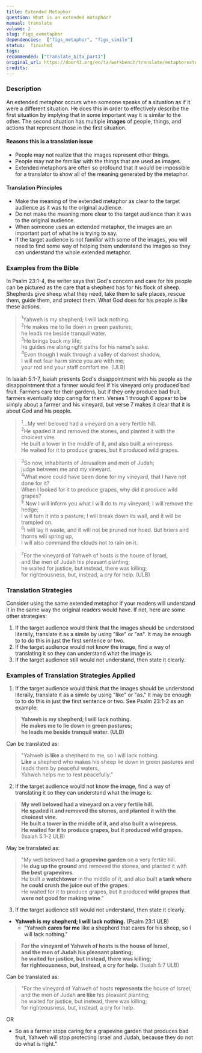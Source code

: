 ```yaml
---
title: Extended Metaphor
question: What is an extended metaphor?
manual: translate
volume: 2
slug: figs_exmetaphor
dependencies:  ["figs_metaphor", "figs_simile"]
status:  finished
tags: 
recommended: ["translate_bita_part1"]
original_url: https://door43.org/en/ta/workbench/translate/metaphorextended
credits: 
---
```

### Description

An extended metaphor occurs when someone speaks of a situation as if it were a different situation. He does this in order to effectively describe the first situation by implying that in some important way it is similar to the other. The second situation has multiple **images** of people, things, and actions that represent those in the first situation. 
 
#### Reasons this is a translation issue 

  * People may not realize that the images represent other things.
  * People may not be familiar with the things that are used as images. 
  * Extended metaphors are often so profound that it would be impossible for a translator to show all of the meaning generated by the metaphor.

#### Translation Principles  

  * Make the meaning of the extended metaphor as clear to the target audience as it was to the original audience.
  * Do not make the meaning more clear to the target audience than it was to the original audience.
  * When someone uses an extended metaphor, the images are an important part of what he is trying to say.
  * If the target audience is not familiar with some of the images, you will need to find some way of helping them understand the images so they can understand the whole extended metaphor.

### Examples from the Bible 

In Psalm 23:1-4, the writer says that God's concern and care for his people can be pictured as the care that a shepherd has for his flock of sheep. Shepherds give sheep what they need, take them to safe places, rescue them, guide them, and protect them. What God does for his people is like these actions.

><sup>1</sup>Yahweh is my shepherd; I will lack nothing.  
><sup>2</sup>He makes me to lie down in green pastures;  
>he leads me beside tranquil water.  
><sup>3</sup>He brings back my life;  
>he guides me along right paths for his name's sake.  
><sup>4</sup>Even though I walk through a valley of darkest shadow,  
>I will not fear harm since you are with me;  
>your rod and your staff comfort me. (ULB)

In Isaiah 5:1-7, Isaiah presents God's disappointment with his people as the disappointment that a farmer would feel if his vineyard only produced bad fruit. Farmers care for their gardens, but if they only produce bad fruit, farmers eventually stop caring for them. Verses 1 through 6 appear to be simply about a farmer and his vineyard, but verse 7 makes it clear that it is about God and his people.

><sup>1</sup>...My well beloved had a vineyard on a very fertile hill.  
><sup>2</sup>He spaded it and removed the stones, and planted it with the choicest vine.  
>He built a tower in the middle of it, and also built a winepress.  
>He waited for it to produce grapes, but it produced wild grapes.   

><sup>3</sup>So now, inhabitants of Jerusalem and men of Judah;  
>judge between me and my vineyard.  
><sup>4</sup>What more could have been done for my vineyard, that I have not done for it?  
>When I looked for it to produce grapes, why did it produce wild grapes?  
><sup>5</sup> Now I will inform you what I will do to my vineyard; I will remove the hedge;  
>I will turn it into a pasture; I will break down its wall, and it will be trampled on.  
><sup>6</sup>I will lay it waste, and it will not be pruned nor hoed. But briers and thorns will spring up,  
> I will also command the clouds not to rain on it.

><sup>7</sup>For the vineyard of Yahweh of hosts is the house of Israel,  
>and the men of Judah his pleasant planting;  
>he waited for justice, but instead, there was killing;  
>for righteousness, but, instead, a cry for help. (ULB)

### Translation Strategies

Consider using the same extended metaphor if your readers will understand it in the same way the original readers would have.  If not, here are some other strategies:

1. If the target audience would think that the images should be understood literally, translate it as a simile by using "like" or "as". It may be enough to to do this in just the first sentence or two.
1. If the target audience would not know the image, find a way of translating it so they can understand what the image is.
1. If the target audience still would not understand, then state it clearly.

### Examples of Translation Strategies Applied 

1)  If the target audience would think that the images should be understood literally, translate it as a simile by using "like" or "as." It may be enough to to do this in just the first sentence or two.  See Psalm 23:1-2 as an example:

>**Yahweh is my shepherd; I will lack nothing.**  
>**He makes me to lie down in green pastures;**  
>**he leads me beside tranquil water. (ULB)**

Can be translated as:
> "Yahweh is __like__ a shepherd to me, so I will lack nothing.  
> __Like__ a shepherd who makes his sheep lie down in green pastures and leads them by peaceful waters,  
> Yahweh helps me to rest peacefully."

2)  If the target audience would not know the image, find a way of translating it so they can understand what the image is.

>**My well beloved had a vineyard on a very fertile hill.**  
>**He spaded it and removed the stones, and planted it with the choicest vine.**  
>**He built a tower in the middle of it, and also built a winepress.**  
>**He waited for it to produce grapes, but it produced wild grapes.**(Isaiah 5:1-2 ULB)

May be translated as:
> "My well beloved had a __grapevine garden__ on a very fertile hill.  
> He __dug up the ground__ and removed the stones, and planted it with __the best grapevines__.  
> He built a __watchtower__ in the middle of it, and also built __a tank where he could crush the juice out of the grapes__.  
> He waited for it to produce grapes, but it produced __wild grapes that were not good for making wine__."

3)  If the target audience still would not understand, then state it clearly.

* **Yahweh is my shepherd; I will lack nothing.** (Psalm 23:1 ULB)
    * "Yahweh __cares for me__ like a shepherd that cares for his sheep, so I will lack nothing."

>**For the vineyard of Yahweh of hosts is the house of Israel,**  
>**and the men of Judah his pleasant planting;**  
>**he waited for justice, but instead, there was killing;**  
>**for righteousness, but, instead, a cry for help.** (Isaiah 5:7 ULB)

Can be translated as:
> "For the vineyard of Yahweh of hosts __represents__ the house of Israel,  
> and the men of Judah __are like__ his pleasant planting;  
> he waited for justice, but instead, there was killing;  
> for righteousness, but, instead, a cry for help.

OR

  * So as a farmer stops caring for a grapevine garden that produces bad fruit, Yahweh will stop protecting Israel and Judah, because they do not do what is right."

